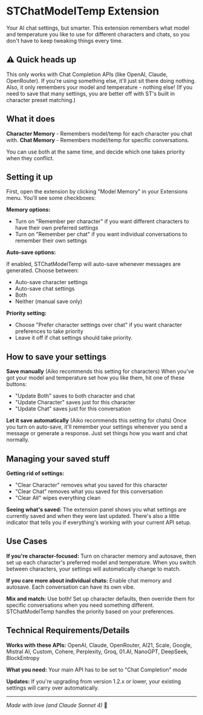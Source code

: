 # STChatModelTemp Extension

Your AI chat settings, but smarter. This extension remembers what model and temperature you like to use for different characters and chats, so you don't have to keep tweaking things every time.

## ⚠️ Quick heads up

This only works with Chat Completion APIs (like OpenAI, Claude, OpenRouter). If you're using something else, it'll just sit there doing nothing. Also, it only remembers your model and temperature - nothing else! (If you need to save that many settings, you are better off with ST's built in character preset matching.)

## What it does

**Character Memory** - Remembers model/temp for each character you chat with.
**Chat Memory** - Remembers model/temp for specific conversations. 

You can use both at the same time, and decide which one takes priority when they conflict.

## Setting it up

First, open the extension by clicking "Model Memory" in your Extensions menu. You'll see some checkboxes:

**Memory options:**
- Turn on "Remember per character" if you want different characters to have their own preferred settings
- Turn on "Remember per chat" if you want individual conversations to remember their own settings

**Auto-save options:**

If enabled, STChatModelTemp will auto-save whenever messages are generated. Choose between: 
- Auto-save character settings
- Auto-save chat settings
- Both
- Neither (manual save only)

**Priority setting:**
- Choose "Prefer character settings over chat" if you want character preferences to take priority
- Leave it off if chat settings should take priority.

## How to save your settings

**Save manually** (Aiko recommends this setting for characters)
When you've got your model and temperature set how you like them, hit one of these buttons:
- "Update Both" saves to both character and chat
- "Update Character" saves just for this character  
- "Update Chat" saves just for this conversation

**Let it save automatically** (Aiko recommends this setting for chats)
Once you turn on auto-save, it'll remember your settings whenever you send a message or generate a response. Just set things how you want and chat normally.

## Managing your saved stuff

**Getting rid of settings:**
- "Clear Character" removes what you saved for this character
- "Clear Chat" removes what you saved for this conversation
- "Clear All" wipes everything clean

**Seeing what's saved:**
The extension panel shows you what settings are currently saved and when they were last updated. There's also a little indicator that tells you if everything's working with your current API setup.

## Use Cases

**If you're character-focused:**
Turn on character memory and autosave, then set up each character's preferred model and temperature. When you switch between characters, your settings will automatically change to match.

**If you care more about individual chats:**
Enable chat memory and autosave. Each conversation can have its own vibe.

**Mix and match:**
Use both! Set up character defaults, then override them for specific conversations when you need something different. STChatModelTemp handles the priority based on your preferences.

## Technical Requirements/Details

**Works with these APIs:** OpenAI, Claude, OpenRouter, AI21, Scale, Google, Mistral AI, Custom, Cohere, Perplexity, Groq, 01.AI, NanoGPT, DeepSeek, BlockEntropy

**What you need:** Your main API has to be set to "Chat Completion" mode

**Updates:** If you're upgrading from version 1.2.x or lower, your existing settings will carry over automatically.

---

*Made with love (and Claude Sonnet 4)* 🤖